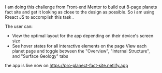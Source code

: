 I am doing this challenge from Front-end Mentor to build out 8-page planets 
fact site and get it looking as close to the design as possible. So i am using Rreact JS to 
accomplish this task .

The user can: 
* View the optimal layout for the app depending on their device's screen size
* See hover states for all interactive elements on the page
  View each planet page and toggle between the "Overview", "Internal Structure", and "Surface Geology" tabs

the app is live now on
https://pro-planect-fact-site.netlify.app